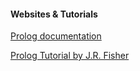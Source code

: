 #### Websites & Tutorials

[Prolog documentation][1]

[Prolog Tutorial by J.R. Fisher][2]

[1]: http://www.swi-prolog.org/pldoc/index.html
[2]: http://www.csupomona.edu/~jrfisher/www/prolog_tutorial/contents.html